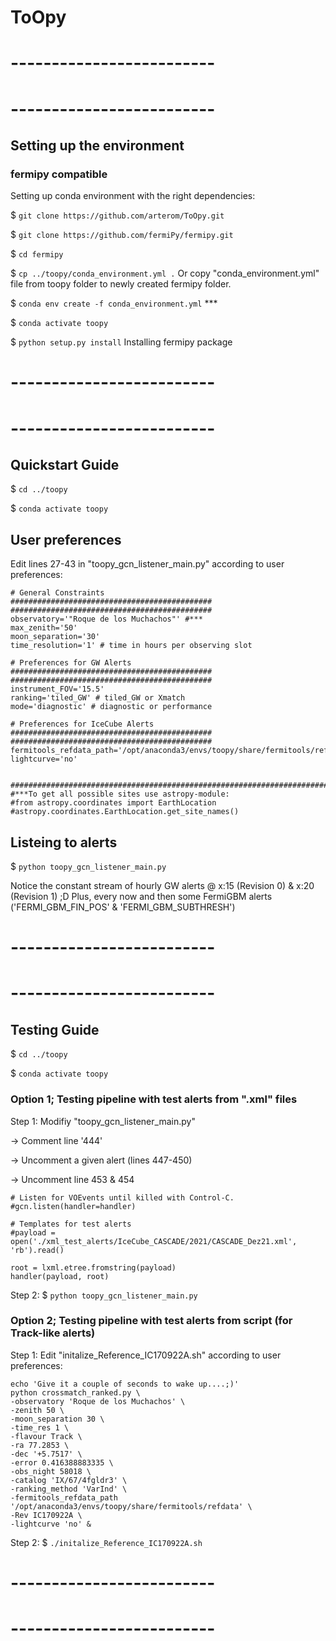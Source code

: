 # ToOpy
# -------------------------
# -------------------------
## Setting up the environment
### fermipy compatible
Setting up conda environment with the right dependencies:

$ `git clone https://github.com/arterom/ToOpy.git`

$ `git clone https://github.com/fermiPy/fermipy.git`

$ `cd fermipy`

$ `cp ../toopy/conda_environment.yml .` Or copy "conda_environment.yml" file from toopy folder to newly created fermipy folder.

$ `conda env create -f conda_environment.yml` ***

$ `conda activate toopy`

$ `python setup.py install` Installing fermipy package

# -------------------------
# -------------------------

## Quickstart Guide

$ `cd ../toopy`

$ `conda activate toopy`

## User preferences
Edit lines 27-43 in "toopy_gcn_listener_main.py" according to user preferences:
```
# General Constraints
#############################################
#############################################
observatory='"Roque de los Muchachos"' #***
max_zenith='50'
moon_separation='30'
time_resolution='1' # time in hours per observing slot

# Preferences for GW Alerts
#############################################
#############################################
instrument_FOV='15.5'
ranking='tiled_GW' # tiled_GW or Xmatch
mode='diagnostic' # diagnostic or performance

# Preferences for IceCube Alerts
#############################################
#############################################
fermitools_refdata_path='/opt/anaconda3/envs/toopy/share/fermitools/refdata'
lightcurve='no'


######################################################################################
#***To get all possible sites use astropy-module:
#from astropy.coordinates import EarthLocation
#astropy.coordinates.EarthLocation.get_site_names()

```


## Listeing to alerts
$ `python toopy_gcn_listener_main.py`

Notice the constant stream of hourly GW alerts @ x:15 (Revision 0) & x:20 (Revision 1) ;D
Plus, every now and then some FermiGBM alerts ('FERMI_GBM_FIN_POS' & 'FERMI_GBM_SUBTHRESH')


# -------------------------
# -------------------------

## Testing Guide


$ `cd ../toopy`

$ `conda activate toopy`

### Option 1; Testing pipeline with test alerts from ".xml" files
Step 1: Modifiy "toopy_gcn_listener_main.py"

-> Comment line '444'

-> Uncomment a given alert (lines 447-450)

-> Uncomment line 453 & 454

```
# Listen for VOEvents until killed with Control-C.
#gcn.listen(handler=handler)

# Templates for test alerts
#payload = open('./xml_test_alerts/IceCube_CASCADE/2021/CASCADE_Dez21.xml', 'rb').read()

root = lxml.etree.fromstring(payload)
handler(payload, root)
```

Step 2: $ `python toopy_gcn_listener_main.py`

### Option 2; Testing pipeline with test alerts from script (for Track-like alerts)
Step 1: Edit "initalize_Reference_IC170922A.sh" according to user preferences:
```
echo 'Give it a couple of seconds to wake up....;)'
python crossmatch_ranked.py \
-observatory 'Roque de los Muchachos' \
-zenith 50 \
-moon_separation 30 \
-time_res 1 \
-flavour Track \
-ra 77.2853 \
-dec '+5.7517' \
-error 0.416388883335 \
-obs_night 58018 \
-catalog 'IX/67/4fgldr3' \
-ranking_method 'VarInd' \
-fermitools_refdata_path '/opt/anaconda3/envs/toopy/share/fermitools/refdata' \
-Rev IC170922A \
-lightcurve 'no' &
```

Step 2: $ `./initalize_Reference_IC170922A.sh`

# -------------------------
# -------------------------




